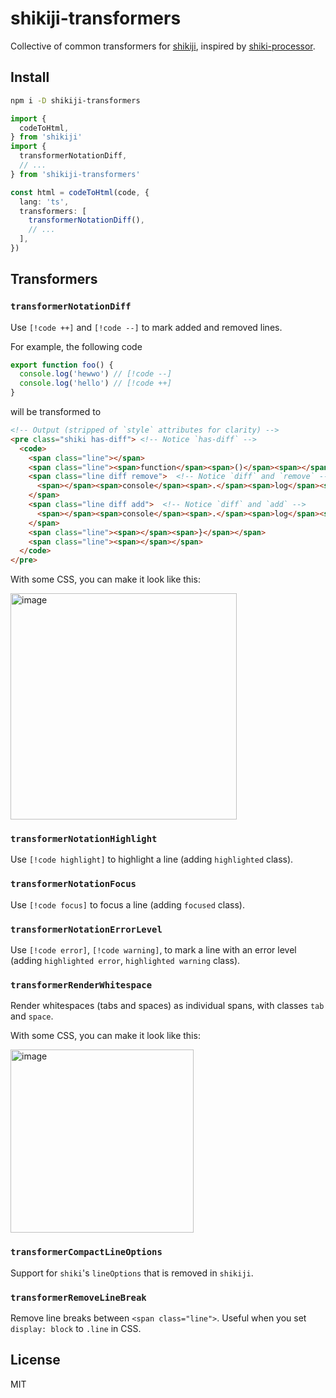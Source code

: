 # shikiji-transformers

Collective of common transformers for [shikiji](https://github.com/antfu/shikiji), inspired by [shiki-processor](https://github.com/innocenzi/shiki-processor).

## Install

```bash
npm i -D shikiji-transformers
```

```ts
import {
  codeToHtml,
} from 'shikiji'
import {
  transformerNotationDiff,
  // ...
} from 'shikiji-transformers'

const html = codeToHtml(code, {
  lang: 'ts',
  transformers: [
    transformerNotationDiff(),
    // ...
  ],
})
```

## Transformers

### `transformerNotationDiff`

Use `[!code ++]` and `[!code --]` to mark added and removed lines.

For example, the following code

```ts
export function foo() {
  console.log('hewwo') // [!code --]
  console.log('hello') // [!code ++]
}
```

will be transformed to

```html
<!-- Output (stripped of `style` attributes for clarity) -->
<pre class="shiki has-diff"> <!-- Notice `has-diff` -->
  <code>
    <span class="line"></span>
    <span class="line"><span>function</span><span>()</span><span></span><span>{</span></span>
    <span class="line diff remove">  <!-- Notice `diff` and `remove` -->
      <span></span><span>console</span><span>.</span><span>log</span><span>(</span><span>&#39;</span><span>hewwo</span><span>&#39;</span><span>) </span>
    </span>
    <span class="line diff add">  <!-- Notice `diff` and `add` -->
      <span></span><span>console</span><span>.</span><span>log</span><span>(</span><span>&#39;</span><span>hello</span><span>&#39;</span><span>) </span>
    </span>
    <span class="line"><span></span><span>}</span></span>
    <span class="line"><span></span></span>
  </code>
</pre>
```

With some CSS, you can make it look like this:

<img width="362" alt="image" src="https://github.com/antfu/shikiji/assets/11247099/c1b6d2b2-686c-4d36-87b1-f01877071cde">

### `transformerNotationHighlight`

Use `[!code highlight]` to highlight a line (adding `highlighted` class).

### `transformerNotationFocus`

Use `[!code focus]` to focus a line (adding `focused` class).

### `transformerNotationErrorLevel`

Use `[!code error]`, `[!code warning]`, to mark a line with an error level (adding `highlighted error`, `highlighted warning` class).

### `transformerRenderWhitespace`

Render whitespaces (tabs and spaces) as individual spans, with classes `tab` and `space`.

With some CSS, you can make it look like this:

<img width="293" alt="image" src="https://github.com/antfu/shikiji/assets/11247099/01b7c4ba-6d63-4e74-8fd7-68a9f901f3de">

### `transformerCompactLineOptions`

Support for `shiki`'s `lineOptions` that is removed in `shikiji`.

### `transformerRemoveLineBreak`

Remove line breaks between `<span class="line">`. Useful when you set `display: block` to `.line` in CSS.

## License

MIT
